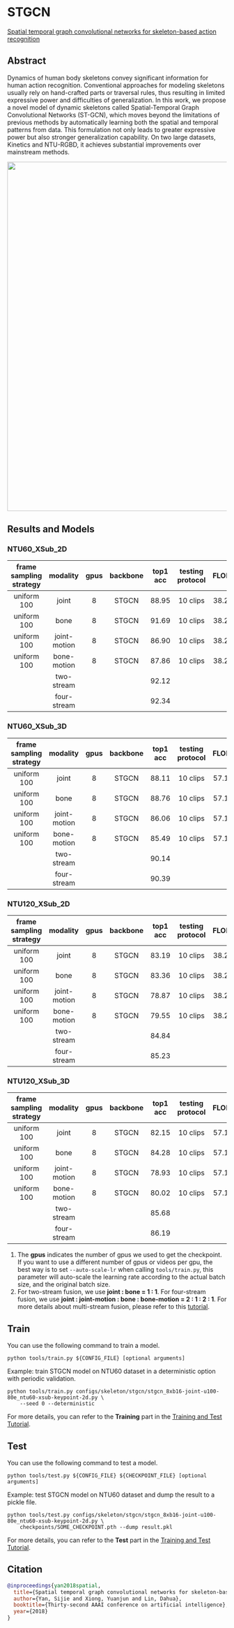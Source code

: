 # STGCN

[Spatial temporal graph convolutional networks for skeleton-based action recognition](https://ojs.aaai.org/index.php/AAAI/article/view/12328)

<!-- [ALGORITHM] -->

## Abstract

<!-- [ABSTRACT] -->

Dynamics of human body skeletons convey significant information for human action recognition. Conventional approaches for modeling skeletons usually rely on hand-crafted parts or traversal rules, thus resulting in limited expressive power and difficulties of generalization. In this work, we propose a novel model of dynamic skeletons called Spatial-Temporal Graph Convolutional Networks (ST-GCN), which moves beyond the limitations of previous methods by automatically learning both the spatial and temporal patterns from data. This formulation not only leads to greater expressive power but also stronger generalization capability. On two large datasets, Kinetics and NTU-RGBD, it achieves substantial improvements over mainstream methods.

<!-- [IMAGE] -->

<div align=center>
<img src="https://user-images.githubusercontent.com/34324155/142995893-d6618728-072c-46e1-b276-9b88cf21a01c.png" width="800"/>
</div>

## Results and Models

### NTU60_XSub_2D

| frame sampling strategy |   modality   | gpus | backbone | top1 acc | testing protocol | FLOPs | params |                  config                   |                  ckpt                   |                  log                   |
| :---------------------: | :----------: | :--: | :------: | :------: | :--------------: | :---: | :----: | :---------------------------------------: | :-------------------------------------: | :------------------------------------: |
|       uniform 100       |    joint     |  8   |  STGCN   |  88.95   |     10 clips     | 38.2G |  3.1M  | [config](/configs/skeleton/stgcn/stgcn_8xb16-joint-u100-80e_ntu60-xsub-keypoint-2d.py) | [ckpt](https://download.openmmlab.com/mmaction/v1.0/skeleton/stgcn/stgcn_8xb16-joint-u100-80e_ntu60-xsub-keypoint-2d/stgcn_8xb16-joint-u100-80e_ntu60-xsub-keypoint-2d_20221129-484a394a.pth) | [log](https://download.openmmlab.com/mmaction/v1.0/skeleton/stgcn/stgcn_8xb16-joint-u100-80e_ntu60-xsub-keypoint-2d/stgcn_8xb16-joint-u100-80e_ntu60-xsub-keypoint-2d.log) |
|       uniform 100       |     bone     |  8   |  STGCN   |  91.69   |     10 clips     | 38.2G |  3.1M  | [config](/configs/skeleton/stgcn/stgcn_8xb16-bone-u100-80e_ntu60-xsub-keypoint-2d.py) | [ckpt](https://download.openmmlab.com/mmaction/v1.0/skeleton/stgcn/stgcn_8xb16-bone-u100-80e_ntu60-xsub-keypoint-2d/stgcn_8xb16-bone-u100-80e_ntu60-xsub-keypoint-2d_20221129-c4b44488.pth) | [log](https://download.openmmlab.com/mmaction/v1.0/skeleton/stgcn/stgcn_8xb16-bone-u100-80e_ntu60-xsub-keypoint-2d/stgcn_8xb16-bone-u100-80e_ntu60-xsub-keypoint-2d.log) |
|       uniform 100       | joint-motion |  8   |  STGCN   |  86.90   |     10 clips     | 38.2G |  3.1M  | [config](/configs/skeleton/stgcn/stgcn_8xb16-joint-motion-u100-80e_ntu60-xsub-keypoint-2d.py) | [ckpt](https://download.openmmlab.com/mmaction/v1.0/skeleton/stgcn/stgcn_8xb16-joint-motion-u100-80e_ntu60-xsub-keypoint-2d/stgcn_8xb16-joint-motion-u100-80e_ntu60-xsub-keypoint-2d_20221129-f18eb408.pth) | [log](https://download.openmmlab.com/mmaction/v1.0/skeleton/stgcn/stgcn_8xb16-joint-motion-u100-80e_ntu60-xsub-keypoint-2d/stgcn_8xb16-joint-motion-u100-80e_ntu60-xsub-keypoint-2d.log) |
|       uniform 100       | bone-motion  |  8   |  STGCN   |  87.86   |     10 clips     | 38.2G |  3.1M  | [config](/configs/skeleton/stgcn/stgcn_8xb16-bone-motion-u100-80e_ntu60-xsub-keypoint-2d.py) | [ckpt](https://download.openmmlab.com/mmaction/v1.0/skeleton/stgcn/stgcn_8xb16-bone-motion-u100-80e_ntu60-xsub-keypoint-2d/stgcn_8xb16-bone-motion-u100-80e_ntu60-xsub-keypoint-2d_20221129-99c60e2d.pth) | [log](https://download.openmmlab.com/mmaction/v1.0/skeleton/stgcn/stgcn_8xb16-bone-motion-u100-80e_ntu60-xsub-keypoint-2d/stgcn_8xb16-bone-motion-u100-80e_ntu60-xsub-keypoint-2d.log) |
|                         |  two-stream  |      |          |  92.12   |                  |       |        |                                           |                                         |                                        |
|                         | four-stream  |      |          |  92.34   |                  |       |        |                                           |                                         |                                        |

### NTU60_XSub_3D

| frame sampling strategy |   modality   | gpus | backbone | top1 acc | testing protocol | FLOPs | params |                  config                   |                  ckpt                   |                  log                   |
| :---------------------: | :----------: | :--: | :------: | :------: | :--------------: | :---: | :----: | :---------------------------------------: | :-------------------------------------: | :------------------------------------: |
|       uniform 100       |    joint     |  8   |  STGCN   |  88.11   |     10 clips     | 57.1G |  3.1M  | [config](/configs/skeleton/stgcn/stgcn_8xb16-joint-u100-80e_ntu60-xsub-keypoint-3d.py) | [ckpt](https://download.openmmlab.com/mmaction/v1.0/skeleton/stgcn/stgcn_8xb16-joint-u100-80e_ntu60-xsub-keypoint-3d/stgcn_8xb16-joint-u100-80e_ntu60-xsub-keypoint-3d_20221129-850308e1.pth) | [log](https://download.openmmlab.com/mmaction/v1.0/skeleton/stgcn/stgcn_8xb16-joint-u100-80e_ntu60-xsub-keypoint-3d/stgcn_8xb16-joint-u100-80e_ntu60-xsub-keypoint-3d.log) |
|       uniform 100       |     bone     |  8   |  STGCN   |  88.76   |     10 clips     | 57.1G |  3.1M  | [config](/configs/skeleton/stgcn/stgcn_8xb16-bone-u100-80e_ntu60-xsub-keypoint-3d.py) | [ckpt](https://download.openmmlab.com/mmaction/v1.0/skeleton/stgcn/stgcn_8xb16-bone-u100-80e_ntu60-xsub-keypoint-3d/stgcn_8xb16-bone-u100-80e_ntu60-xsub-keypoint-3d_20221129-9c8d2970.pth) | [log](https://download.openmmlab.com/mmaction/v1.0/skeleton/stgcn/stgcn_8xb16-bone-u100-80e_ntu60-xsub-keypoint-3d/stgcn_8xb16-bone-u100-80e_ntu60-xsub-keypoint-3d.log) |
|       uniform 100       | joint-motion |  8   |  STGCN   |  86.06   |     10 clips     | 57.1G |  3.1M  | [config](/configs/skeleton/stgcn/stgcn_8xb16-joint-motion-u100-80e_ntu60-xsub-keypoint-3d.py) | [ckpt](https://download.openmmlab.com/mmaction/v1.0/skeleton/stgcn/stgcn_8xb16-joint-motion-u100-80e_ntu60-xsub-keypoint-3d/stgcn_8xb16-joint-motion-u100-80e_ntu60-xsub-keypoint-3d_20221129-927648ea.pth) | [log](https://download.openmmlab.com/mmaction/v1.0/skeleton/stgcn/stgcn_8xb16-joint-motion-u100-80e_ntu60-xsub-keypoint-3d/stgcn_8xb16-joint-motion-u100-80e_ntu60-xsub-keypoint-3d.log) |
|       uniform 100       | bone-motion  |  8   |  STGCN   |  85.49   |     10 clips     | 57.1G |  3.1M  | [config](/configs/skeleton/stgcn/stgcn_8xb16-bone-motion-u100-80e_ntu60-xsub-keypoint-3d.py) | [ckpt](https://download.openmmlab.com/mmaction/v1.0/skeleton/stgcn/stgcn_8xb16-bone-motion-u100-80e_ntu60-xsub-keypoint-3d/stgcn_8xb16-bone-motion-u100-80e_ntu60-xsub-keypoint-3d_20221129-593162ca.pth) | [log](https://download.openmmlab.com/mmaction/v1.0/skeleton/stgcn/stgcn_8xb16-bone-motion-u100-80e_ntu60-xsub-keypoint-3d/stgcn_8xb16-bone-motion-u100-80e_ntu60-xsub-keypoint-3d.log) |
|                         |  two-stream  |      |          |  90.14   |                  |       |        |                                           |                                         |                                        |
|                         | four-stream  |      |          |  90.39   |                  |       |        |                                           |                                         |                                        |

### NTU120_XSub_2D

| frame sampling strategy |   modality   | gpus | backbone | top1 acc | testing protocol | FLOPs | params |                  config                   |                  ckpt                   |                  log                   |
| :---------------------: | :----------: | :--: | :------: | :------: | :--------------: | :---: | :----: | :---------------------------------------: | :-------------------------------------: | :------------------------------------: |
|       uniform 100       |    joint     |  8   |  STGCN   |  83.19   |     10 clips     | 38.2G |  3.1M  | [config](/configs/skeleton/stgcn/stgcn_8xb16-joint-u100-80e_ntu120-xsub-keypoint-2d.py) | [ckpt](https://download.openmmlab.com/mmaction/v1.0/skeleton/stgcn/stgcn_8xb16-joint-u100-80e_ntu120-xsub-keypoint-2d/stgcn_8xb16-joint-u100-80e_ntu120-xsub-keypoint-2d_20221129-612416c6.pth) | [log](https://download.openmmlab.com/mmaction/v1.0/skeleton/stgcn/stgcn_8xb16-joint-u100-80e_ntu120-xsub-keypoint-2d/stgcn_8xb16-joint-u100-80e_ntu120-xsub-keypoint-2d.log) |
|       uniform 100       |     bone     |  8   |  STGCN   |  83.36   |     10 clips     | 38.2G |  3.1M  | [config](/configs/skeleton/stgcn/stgcn_8xb16-bone-u100-80e_ntu120-xsub-keypoint-2d.py) | [ckpt](https://download.openmmlab.com/mmaction/v1.0/skeleton/stgcn/stgcn_8xb16-bone-u100-80e_ntu120-xsub-keypoint-2d/stgcn_8xb16-bone-u100-80e_ntu120-xsub-keypoint-2d_20221129-131e63c3.pth) | [log](https://download.openmmlab.com/mmaction/v1.0/skeleton/stgcn/stgcn_8xb16-bone-u100-80e_ntu120-xsub-keypoint-2d/stgcn_8xb16-bone-u100-80e_ntu120-xsub-keypoint-2d.log) |
|       uniform 100       | joint-motion |  8   |  STGCN   |  78.87   |     10 clips     | 38.2G |  3.1M  | [config](/configs/skeleton/stgcn/stgcn_8xb16-joint-motion-u100-80e_ntu120-xsub-keypoint-2d.py) | [ckpt](https://download.openmmlab.com/mmaction/v1.0/skeleton/stgcn/stgcn_8xb16-joint-motion-u100-80e_ntu120-xsub-keypoint-2d/stgcn_8xb16-joint-motion-u100-80e_ntu120-xsub-keypoint-2d_20221129-7cb38ec2.pth) | [log](https://download.openmmlab.com/mmaction/v1.0/skeleton/stgcn/stgcn_8xb16-joint-motion-u100-80e_ntu120-xsub-keypoint-2d/stgcn_8xb16-joint-motion-u100-80e_ntu120-xsub-keypoint-2d.log) |
|       uniform 100       | bone-motion  |  8   |  STGCN   |  79.55   |     10 clips     | 38.2G |  3.1M  | [config](/configs/skeleton/stgcn/stgcn_8xb16-bone-motion-u100-80e_ntu120-xsub-keypoint-2d.py) | [ckpt](https://download.openmmlab.com/mmaction/v1.0/skeleton/stgcn/stgcn_8xb16-bone-motion-u100-80e_ntu120-xsub-keypoint-2d/stgcn_8xb16-bone-motion-u100-80e_ntu120-xsub-keypoint-2d_20221129-f5b19892.pth) | [log](https://download.openmmlab.com/mmaction/v1.0/skeleton/stgcn/stgcn_8xb16-bone-motion-u100-80e_ntu120-xsub-keypoint-2d/stgcn_8xb16-bone-motion-u100-80e_ntu120-xsub-keypoint-2d.log) |
|                         |  two-stream  |      |          |  84.84   |                  |       |        |                                           |                                         |                                        |
|                         | four-stream  |      |          |  85.23   |                  |       |        |                                           |                                         |                                        |

### NTU120_XSub_3D

| frame sampling strategy |   modality   | gpus | backbone | top1 acc | testing protocol | FLOPs | params |                  config                   |                  ckpt                   |                  log                   |
| :---------------------: | :----------: | :--: | :------: | :------: | :--------------: | :---: | :----: | :---------------------------------------: | :-------------------------------------: | :------------------------------------: |
|       uniform 100       |    joint     |  8   |  STGCN   |  82.15   |     10 clips     | 57.1G |  3.1M  | [config](/configs/skeleton/stgcn/stgcn_8xb16-joint-u100-80e_ntu120-xsub-keypoint-3d.py) | [ckpt](https://download.openmmlab.com/mmaction/v1.0/skeleton/stgcn/stgcn_8xb16-joint-u100-80e_ntu120-xsub-keypoint-3d/stgcn_8xb16-joint-u100-80e_ntu120-xsub-keypoint-3d_20221129-0484f579.pth) | [log](https://download.openmmlab.com/mmaction/v1.0/skeleton/stgcn/stgcn_8xb16-joint-u100-80e_ntu120-xsub-keypoint-3d/stgcn_8xb16-joint-u100-80e_ntu120-xsub-keypoint-3d.log) |
|       uniform 100       |     bone     |  8   |  STGCN   |  84.28   |     10 clips     | 57.1G |  3.1M  | [config](/configs/skeleton/stgcn/stgcn_8xb16-bone-u100-80e_ntu120-xsub-keypoint-3d.py) | [ckpt](https://download.openmmlab.com/mmaction/v1.0/skeleton/stgcn/stgcn_8xb16-bone-u100-80e_ntu120-xsub-keypoint-3d/stgcn_8xb16-bone-u100-80e_ntu120-xsub-keypoint-3d_20221129-bc007510.pth) | [log](https://download.openmmlab.com/mmaction/v1.0/skeleton/stgcn/stgcn_8xb16-bone-u100-80e_ntu120-xsub-keypoint-3d/stgcn_8xb16-bone-u100-80e_ntu120-xsub-keypoint-3d.log) |
|       uniform 100       | joint-motion |  8   |  STGCN   |  78.93   |     10 clips     | 57.1G |  3.1M  | [config](/configs/skeleton/stgcn/stgcn_8xb16-joint-motion-u100-80e_ntu120-xsub-keypoint-3d.py) | [ckpt](https://download.openmmlab.com/mmaction/v1.0/skeleton/stgcn/stgcn_8xb16-joint-motion-u100-80e_ntu120-xsub-keypoint-3d/stgcn_8xb16-joint-motion-u100-80e_ntu120-xsub-keypoint-3d_20221129-5d54f525.pth) | [log](https://download.openmmlab.com/mmaction/v1.0/skeleton/stgcn/stgcn_8xb16-joint-motion-u100-80e_ntu120-xsub-keypoint-3d/stgcn_8xb16-joint-motion-u100-80e_ntu120-xsub-keypoint-3d.log) |
|       uniform 100       | bone-motion  |  8   |  STGCN   |  80.02   |     10 clips     | 57.1G |  3.1M  | [config](/configs/skeleton/stgcn/stgcn_8xb16-bone-motion-u100-80e_ntu120-xsub-keypoint-3d.py) | [ckpt](https://download.openmmlab.com/mmaction/v1.0/skeleton/stgcn/stgcn_8xb16-bone-motion-u100-80e_ntu120-xsub-keypoint-3d/stgcn_8xb16-bone-motion-u100-80e_ntu120-xsub-keypoint-3d_20221129-3cb0e4e1.pth) | [log](https://download.openmmlab.com/mmaction/v1.0/skeleton/stgcn/stgcn_8xb16-bone-motion-u100-80e_ntu120-xsub-keypoint-3d/stgcn_8xb16-bone-motion-u100-80e_ntu120-xsub-keypoint-3d.log) |
|                         |  two-stream  |      |          |  85.68   |                  |       |        |                                           |                                         |                                        |
|                         | four-stream  |      |          |  86.19   |                  |       |        |                                           |                                         |                                        |

1. The **gpus** indicates the number of gpus we used to get the checkpoint. If you want to use a different number of gpus or videos per gpu, the best way is to set `--auto-scale-lr` when calling `tools/train.py`, this parameter will auto-scale the learning rate according to the actual batch size, and the original batch size.
2. For two-stream fusion, we use **joint : bone = 1 : 1**. For four-stream fusion, we use **joint : joint-motion : bone : bone-motion = 2 : 1 : 2 : 1**. For more details about multi-stream fusion, please refer to this [tutorial](/docs/en/user_guides/useful_tools.md#multi-stream-fusion).

## Train

You can use the following command to train a model.

```shell
python tools/train.py ${CONFIG_FILE} [optional arguments]
```

Example: train STGCN model on NTU60 dataset in a deterministic option with periodic validation.

```shell
python tools/train.py configs/skeleton/stgcn/stgcn_8xb16-joint-u100-80e_ntu60-xsub-keypoint-2d.py \
    --seed 0 --deterministic
```

For more details, you can refer to the **Training** part in the [Training and Test Tutorial](/docs/en/user_guides/4_train_test.md).

## Test

You can use the following command to test a model.

```shell
python tools/test.py ${CONFIG_FILE} ${CHECKPOINT_FILE} [optional arguments]
```

Example: test STGCN model on NTU60 dataset and dump the result to a pickle file.

```shell
python tools/test.py configs/skeleton/stgcn/stgcn_8xb16-joint-u100-80e_ntu60-xsub-keypoint-2d.py \
    checkpoints/SOME_CHECKPOINT.pth --dump result.pkl
```

For more details, you can refer to the **Test** part in the [Training and Test Tutorial](/docs/en/user_guides/4_train_test.md).

## Citation

```BibTeX
@inproceedings{yan2018spatial,
  title={Spatial temporal graph convolutional networks for skeleton-based action recognition},
  author={Yan, Sijie and Xiong, Yuanjun and Lin, Dahua},
  booktitle={Thirty-second AAAI conference on artificial intelligence},
  year={2018}
}
```
